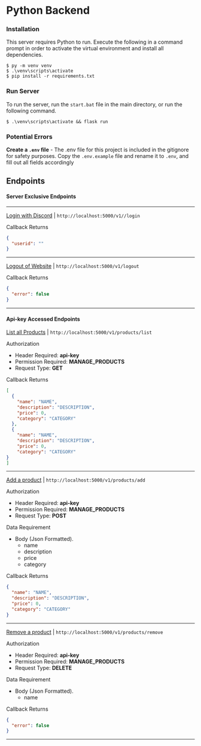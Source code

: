 # Python Backend

### Installation
This server requires Python to run.
Execute the following in a command prompt in order to activate the virtual environment and install all dependencies.
```shell
$ py -m venv venv
$ .\venv\scripts\activate
$ pip install -r requirements.txt
```

### Run Server
To run the server, run the `start.bat` file in the main directory, or run the following command.
```shell
$ .\venv\scripts\activate && flask run 
```

### Potential Errors
**Create a `.env` file** - The .env file for this project is included in the gitignore for safety purposes. Copy the `.env.example` file and rename it to `.env`, and fill out all fields accordingly

## Endpoints

#### Server Exclusive Endpoints
<hr>

[Login with Discord](http://localhost:5000/v1/login) | `http://localhost:5000/v1//login`

Callback Returns
```json
{
  "userid": ""
}
```
<hr>

[Logout of Website](http://localhost:5000/v1/logout) | `http://localhost:5000/v1/logout`

Callback Returns
```json
{
  "error": false
}
```
<hr>

#### Api-key Accessed Endpoints

[List all Products](http://localhost:5000/v1/products/list) | `http://localhost:5000/v1/products/list`

Authorization
- Header Required: **api-key**
- Permission Required: **MANAGE_PRODUCTS**
- Request Type: **GET**

Callback Returns
```json
[
  {
    "name": "NAME",
    "description": "DESCRIPTION",
    "price": 0,
    "category": "CATEGORY"
  },
  {
    "name": "NAME",
    "description": "DESCRIPTION",
    "price": 0,
    "category": "CATEGORY"
} 
]
```
<hr>

[Add a product](http://localhost:5000/v1/products/add) | `http://localhost:5000/v1/products/add`

Authorization
- Header Required: **api-key**
- Permission Required: **MANAGE_PRODUCTS**
- Request Type: **POST**

Data Requirement
- Body (Json Formatted).
    - name
    - description
    - price
    - category

Callback Returns
```json
{
  "name": "NAME",
  "description": "DESCRIPTION",
  "price": 0,
  "category": "CATEGORY"
}
```
<hr>

[Remove a product](http://localhost:5000/v1/products/remove) | `http://localhost:5000/v1/products/remove`

Authorization
- Header Required: **api-key**
- Permission Required: **MANAGE_PRODUCTS**
- Request Type: **DELETE**

Data Requirement
- Body (Json Formatted).
    - name

Callback Returns
```json
{
  "error": false
}
```
<hr>



